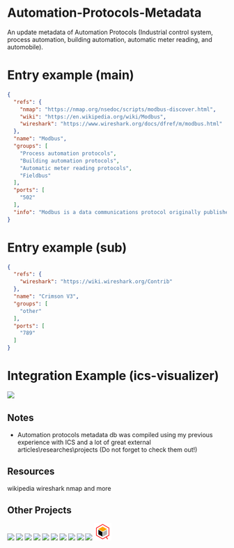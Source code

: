 # Automation-Protocols-Metadata
An update metadata of Automation Protocols (Industrial control system, process automation, building automation, automatic meter reading, and automobile).

# Entry example (main)
```json
{
  "refs": {
    "nmap": "https://nmap.org/nsedoc/scripts/modbus-discover.html",
    "wiki": "https://en.wikipedia.org/wiki/Modbus",
    "wireshark": "https://www.wireshark.org/docs/dfref/m/modbus.html"
  },
  "name": "Modbus",
  "groups": [
    "Process automation protocols",
    "Building automation protocols",
    "Automatic meter reading protocols",
    "Fieldbus"
  ],
  "ports": [
    "502"
  ],
  "info": "Modbus is a data communications protocol originally published by Modicon (now Schneider Electric) in 1979 for use with its programmable logic controllers (PLCs). Modbus has become a de facto standard communication protocol and is now a commonly available means of connecting industrial electronic devices.Modbus is popular in industrial environments because it is openly published and royalty-free. It was developed for industrial applications, is relatively easy to deploy and maintain compared to other standards, and places few restrictions - other than the datagram (packet) size - on the format of the data to be transmitted.\nThe Modbus protocol uses character serial communication lines, Ethernet, or the Internet protocol suite as a transport layer.\nModbus supports communication to and from multiple devices connected to the same cable or Ethernet network. For example, there can be a device that measures temperature and another device to measure humidity connected to the same cable, both communicating measurements to the same computer.\nModbus is often used to connect a plant/system supervisory computer with a remote terminal unit (RTU) in supervisory control and data acquisition (SCADA) systems in the electric power industry. Many of the data types are named from industrial control of factory devices, such as Ladder logic because of its use in driving relays: A single physical output is called a coil, and a single physical input is called a discrete input or a contact.\nThe development and update of Modbus protocols have been managed by the Modbus Organization since April 2004, when Schneider Electric transferred rights to that organization. The Modbus Organization is an association of users and suppliers of Modbus-compliant devices that advocates for the continued use of the technology. Modbus Organization, Inc. is a trade association for the promotion and development of Modbus protocol. - (wikipedia)"
}
```

# Entry example (sub)
```json
{
  "refs": {
    "wireshark": "https://wiki.wireshark.org/Contrib"
  },
  "name": "Crimson V3",
  "groups": [
    "other"
  ],
  "ports": [
    "789"
  ]
}
```

# Integration Example (ics-visualizer)
<img src="https://raw.githubusercontent.com/qeeqbox/ics-visualizer/main/readme/intro.gif" style="max-width:768px"/>

## Notes
- Automation protocols metadata db was compiled using my previous experience with ICS and a lot of great external articles\\researches\\projects (Do not forget to check them out!)

## Resources
wikipedia wireshark nmap and more

## Other Projects
[![](https://github.com/qeeqbox/.github/blob/main/data/social-analyzer.png)](https://github.com/qeeqbox/social-analyzer) [![](https://github.com/qeeqbox/.github/blob/main/data/mitre-visualizer.png)](https://github.com/qeeqbox/mitre-visualizer) [![](https://github.com/qeeqbox/.github/blob/main/data/analyzer.png)](https://github.com/qeeqbox/analyzer) [![](https://github.com/qeeqbox/.github/blob/main/data/chameleon.png)](https://github.com/qeeqbox/chameleon) [![](https://github.com/qeeqbox/.github/blob/main/data/honeypots.png)](https://github.com/qeeqbox/honeypots) [![](https://github.com/qeeqbox/.github/blob/main/data/url-sandbox.png)](https://github.com/qeeqbox/url-sandbox) [![](https://github.com/qeeqbox/.github/blob/main/data/woodpecker.png)](https://github.com/qeeqbox/woodpecker) [![](https://github.com/qeeqbox/.github/blob/main/data/docker-images.png)](https://github.com/qeeqbox/docker-images) [![](https://github.com/qeeqbox/.github/blob/main/data/seahorse.png)](https://github.com/qeeqbox/seahorse) [![](https://github.com/qeeqbox/.github/blob/main/data/rhino.png)](https://github.com/qeeqbox/rhino) [![](https://github.com/qeeqbox/.github/blob/main/data/raven.png)](https://github.com/qeeqbox/raven)
